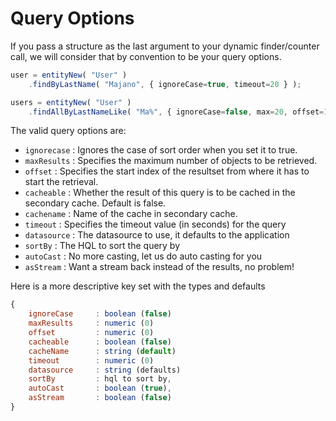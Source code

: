 # Query Options

If you pass a structure as the last argument to your dynamic finder/counter call, we will consider that by convention to be your query options.

```javascript
user = entityNew( "User" )
    .findByLastName( "Majano", { ignoreCase=true, timeout=20 } );

users = entityNew( "User" )
    .findAllByLastNameLike( "Ma%", { ignoreCase=false, max=20, offset=15 } );
```

The valid query options are:

* `ignorecase` : Ignores the case of sort order when you set it to true.
* `maxResults` : Specifies the maximum number of objects to be retrieved.
* `offset` : Specifies the start index of the resultset from where it has to start the retrieval.
* `cacheable` : Whether the result of this query is to be cached in the secondary cache. Default is false.
* `cachename` : Name of the cache in secondary cache.
* `timeout` : Specifies the timeout value (in seconds) for the query
* `datasource` : The datasource to use, it defaults to the application
* `sortBy` : The HQL to sort the query by
* `autoCast` : No more casting, let us do auto casting for you
* `asStream` : Want a stream back instead of the results, no problem!

Here is a more descriptive key set with the types and defaults

```javascript
{
    ignoreCase     : boolean (false)
    maxResults     : numeric (0)
    offset         : numeric (0)
    cacheable      : boolean (false)
    cacheName      : string (default)
    timeout        : numeric (0)
    datasource     : string (defaults)
    sortBy         : hql to sort by,
    autoCast       : boolean (true),
    asStream       : boolean (false)
}
```
